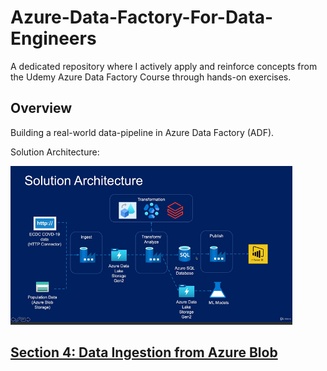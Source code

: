 # Azure-Data-Factory-For-Data-Engineers
A dedicated repository where I actively apply and reinforce concepts from the Udemy Azure Data Factory Course through hands-on exercises. 

## Overview
Building a real-world data-pipeline in Azure Data Factory (ADF).

Solution Architecture:

![alt text](images/image.png)

## [Section 4: Data Ingestion from Azure Blob](4_data_ingestion_from_azure_blob/4.md)
